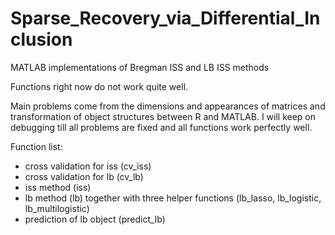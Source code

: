# Sparse_Recovery_via_Differential_Inclusion
MATLAB implementations of Bregman ISS and LB ISS methods

Functions right now do not work quite well.  

Main problems come from the dimensions and appearances of matrices and transformation of object structures between R and MATLAB. I will keep on debugging till all problems are fixed and all functions work perfectly well.  

Function list:  

- cross validation for iss (cv_iss)  
- cross validation for lb (cv_lb)  
- iss method (iss)  
- lb method (lb) together with three helper functions (lb_lasso, lb_logistic, lb_multilogistic)  
- prediction of lb object (predict_lb)
